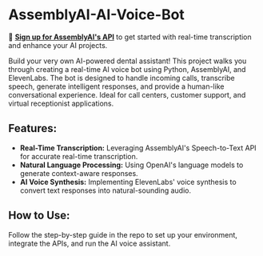 # AssemblyAI-AI-Voice-Bot

🔑 **[Sign up for AssemblyAI's API](https://www.assemblyai.com/?utm_source=github&utm_medium=referral&utm_campaign=smitha)** to get started with real-time transcription and enhance your AI projects.

Build your very own AI-powered dental assistant! This project walks you through creating a real-time AI voice bot using Python, AssemblyAI, and ElevenLabs. The bot is designed to handle incoming calls, transcribe speech, generate intelligent responses, and provide a human-like conversational experience. Ideal for call centers, customer support, and virtual receptionist applications.

## Features:
- **Real-Time Transcription:** Leveraging AssemblyAI's Speech-to-Text API for accurate real-time transcription.
- **Natural Language Processing:** Using OpenAI's language models to generate context-aware responses.
- **AI Voice Synthesis:** Implementing ElevenLabs' voice synthesis to convert text responses into natural-sounding audio.

## How to Use:
Follow the step-by-step guide in the repo to set up your environment, integrate the APIs, and run the AI voice assistant.


